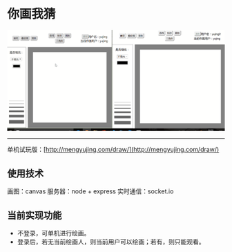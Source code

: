 # 你画我猜

<img src="public/img/02.gif" />

---
单机试玩版：[http://mengyujing.com/draw/](http://mengyujing.com/draw/)

## 使用技术

画图：canvas
服务器：node + express
实时通信：socket.io

## 当前实现功能

* 不登录，可单机进行绘画。
* 登录后，若无当前绘画人，则当前用户可以绘画；若有，则只能观看。